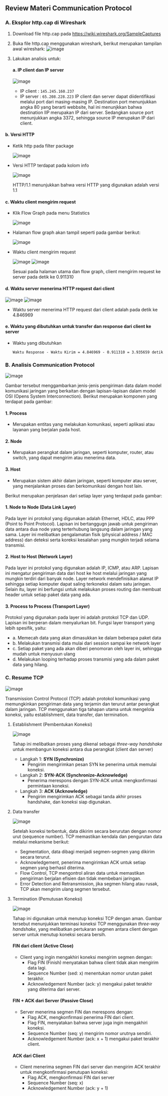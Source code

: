 ## Review Materi Communication Protocol
### A. Eksplor http.cap di Wireshark
1. Download file http.cap pada https://wiki.wireshark.org/SampleCaptures
2. Buka file http.cap menggunakan wireshark, berikut merupakan tampilan awal wireshark:
   ![image](https://github.com/user-attachments/assets/b24b3c8f-a8ea-4f49-8dc2-e3bd97ae4218)
   
4. Lakukan analisis untuk:
    #### a. IP client dan IP server
   ![image](https://github.com/user-attachments/assets/edaa17b4-7760-47a2-8b1d-568919ca18c5)
   - IP client   : `145.245.160.237`
   - IP server   : `65.208.228.223`
   IP client dan server dapat diidentifikasi melalui port dari masing-masing IP. Destination port menunjukkan angka 80 yang berarti webbsite, hal ini menunjkkan bahwa destination IIP merupakan IP dari server. Sedangkan source port menunjukkan angka 3372, sehingga source IP merupakan IP dari client.

#### b. Versi HTTP
- Ketik http pada filter package
  
  ![image](https://github.com/user-attachments/assets/de5f15b4-09e0-4494-95c4-c4be76186f38)

- Versi HTTP terdapat pada kolom info
  
  ![image](https://github.com/user-attachments/assets/86ae6b67-9db9-460e-8a84-403ce7302996)
  
  HTTP/1.1 menunjukkan bahwa versi HTTP yang digunakan adalah versi 1.1

#### c. Waktu client mengirim request
- Klik Flow Graph pada menu Statistics
  
  ![image](https://github.com/user-attachments/assets/c38da539-2e66-4693-a0e8-fe7e0909b09e)

- Halaman flow graph akan tampil seperti pada gambar berikut:
  
  ![image](https://github.com/user-attachments/assets/60b74272-07ef-4e17-86f9-bfa678b8c4b0)

- Waktu client mengirim request
  
  ![image](https://github.com/user-attachments/assets/a4a24062-7716-4703-857f-9b1632ff3d24)
  ![image](https://github.com/user-attachments/assets/58553089-d4cf-4e4c-9bfe-7c9d69e07077)
  
  Sesuai pada halaman utama dan flow graph, client mengirim request ke server pada detik ke 0.911310

#### d. Waktu server menerima HTTP request dari client  
![image](https://github.com/user-attachments/assets/a0d2cd84-06cf-49fc-ac29-9e1ef7706ac0)
![image](https://github.com/user-attachments/assets/1ea0a064-74b0-4b90-ad5e-7f8166d5fb96)
- Waktu server menerima HTTP request dari client adalah pada detik ke 4.846969

#### e. Waktu yang dibutuhkan untuk transfer dan response dari client ke server
- Waktu yang dibutuhkan
  ```
  Waktu Response - Waktu Kirim = 4.846969 - 0.911310 = 3.935659 detik
  ```

### B. Analisis Communication Protocol
![image](https://github.com/user-attachments/assets/e71cf8b0-1ac1-4d8e-8690-a75c50074677)  

Gambar tersebut menggambarkan jenis-jenis pengiriman data dalam model komunikasi jaringan yang berkaitan dengan lapisan-lapisan dalam model OSI (Opens System Interconnection).
Berikut merupakan komponen yang terdapat pada gambar:
#### 1. Process
- Merupakan entitas yang melakukan komunikasi, seperti aplikasi atau layanan yang berjalan pada host.
#### 2. Node
- Merupakan perangkat dalam jaringan, seperti komputer, router, atau switch, yang dapat mengirim atau menerima data.
#### 3. Host
- Merupakan sistem akhir dalam jaringan, seperti komputer atau server, yang menjalankan proses dan berkomunikasi dengan host lain.

Berikut merupakan penjelasan dari setiap layer yang terdapat pada gambar:
#### 1. Node to Node (Data Link Layer)
Pada layer ini protokol yang digunakan adalah Ethernet, HDLC, atau PPP (Point to Point Protocol). Lapisan ini bertanggugn jawab untuk pengiriman data antara dua node yang terterhubung langsung dalam jaringan yang sama. Layer ini melibatkan pengalamatan fisik (physical address / MAC address) dan deteksi serta koreksi kesalahan yang mungkin terjadi selama transmisi.
  
#### 2. Host to Host (Network Layer)
Pada layer ini protokol yang digunakan adalah IP, ICMP, atau ARP. Lapisan ini mengatur pengiriman data dari host ke host melalui jaringan yang mungkin terdiri dari banyak node. Layer network mendefinisikan alamat IP sehingga setiap komputer dapat saling terkoneksi dalam satu jaringan. Selain itu, layer ini berfungsi untuk melakukan proses routing dan membuat header untuk setiap paket data yang ada.
  
#### 3. Process to Process (Transport Layer)
Protokol yang digunakan pada layer ini adalah protokol TCP dan UDP. Lapisan ini berperan dalam menyalurkan bit. Fungsi layer transport yang lebih spesifik, yaitu:
- a. Memecah data yang akan dimasukkan ke dalam beberapa paket data
- b.	Melakukan transmisi data mulai dari session sampai ke network layer
- c.	Setiap paket yang ada akan diberi penomoran oleh layer ini, sehingga mudah untuk menyusun ulang
- d.	Melakukan looping terhadap proses transmisi yang ada dalam paket data yang hilang.

### C. Resume TCP
![image](https://github.com/user-attachments/assets/55a3e742-2e87-4eaf-bf15-89e3db7622d1)  

Transmission Control Protocol (TCP) adalah protokol komunikasi yang memungkinkan pengiriman data yang terjamin dan terurut antar perangkat dalam jaringan. TCP menggunakan tiga tahapan utama untuk mengelola koneksi, yaitu establishment, data transfer, dan termination.
1. Establishment (Pembentukan Koneksi)
   
   ![image](https://github.com/user-attachments/assets/35344bd5-e6df-471c-8d60-841d0a442498)
   
   Tahap ini melibatkan proses yang dikenal sebagai *three-way handshake* untuk membangun koneksi antara dua perangkat (client dan server)
   - Langkah 1: **SYN (Synchronize)**
     - Pengirim mengirimkan pesan SYN ke penerima untuk memulai koneksi.
   - Langkah 2: **SYN-ACK (Synchronize-Acknowledge)**
     - Penerima merespons dengan SYN-ACK untuk mengkonfirmasi permintaan koneksi.
   - Langkah 3: **ACK (Acknowledge)**
     - Pengirim mengirimkan ACK sebagai tanda akhir proses handshake, dan koneksi siap digunakan.

3. Data transfer
   
   ![image](https://github.com/user-attachments/assets/a414b067-f217-4e32-9244-7e713a84d12b)
   
   Setelah koneksi terbentuk, data dikirim secara berurutan dengan nomor urut (sequence number). TCP memastikan kendala dan pengurutan data melalui mekanisme berikut:
   - Segmentation, data dibagi menjadi segmen-segmen yang dikirim secara terurut.
   - Acknowledgement, penerima mengirimkan ACK untuk setiap segmen yang berhasil diterima.
   - Flow Control, TCP mengontrol aliran data untuk memastikan pengiriman berjalan efisien dan tidak membebani jaringan.
   - Error Detection and Retransmission, jika segmen hilang atau rusak, TCP akan mengirim ulang segmen tersebut.

5. Termination (Pemutusan Koneksi)
   
   ![image](https://github.com/user-attachments/assets/1b167456-2222-408a-8e76-29754d906f4c)
   
   Tahap ini digunakan untuk menutup koneksi TCP dengan aman. Gambar tersebut menunjukkan terminasi koneksi TCP menggunakan *three-way handshake*, yang melibatkan pertukaran segmen antara client dengan server untuk menutup koneksi secara bersih.
   #### FIN dari client (Active Close)
   - Client yang ingin mengakhiri koneksi mengirim segmen dengan:
     - Flag FIN (Finish) menyatakan bahwa client tidak akan mengirim data lagi.
     - Sequence Number (sed: x) menentukan nomor urutan paket terakhir.
     - Acknowledgement Number (ack: y) mengakui paket terakhir yang diterima dari server.
       
   #### FIN + ACK dari Server (Passive Close)
   - Server menerima segmen FIN dan merespons dengan:
     - Flag ACK, mengkonfirmasi penerima FIN dari client.
     - Flag FIN, menyatakan bahwa server juga ingin mengakhiri koneksi.
     - Sequence Number (seq: y) mengirim nomor urutnya sendiri.
     - Acknowledgement Number (ack: x + 1) mengakui paket terakhir client.
       
   #### ACK dari Client
   - Client menerima segmen FIN dari server dan mengirim ACK terakhir untuk mengkonfirmasi penutupan koneksi:
     - Flag ACK, mengkonfirmasi FIN dari server
     - Sequence Number (seq: x)
     - Acknowledgement Number (ack: y + 1)



